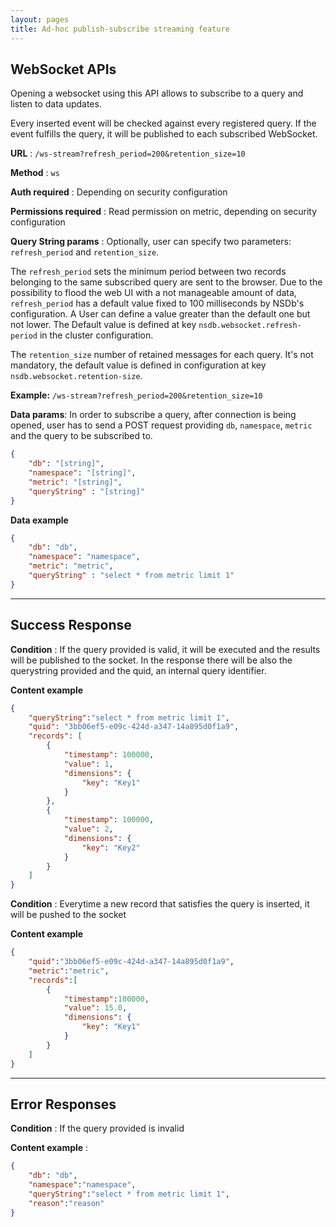 ```yaml
---
layout: pages
title: Ad-hoc publish-subscribe streaming feature
---
```


## WebSocket APIs

Opening a websocket using this API allows to subscribe to a query and listen to data updates.

Every inserted event will be checked against every registered query. If the event fulfills the query, it will be published to each subscribed WebSocket.

**URL** : `/ws-stream?refresh_period=200&retention_size=10`

**Method** : `ws`

**Auth required** : Depending on security configuration

**Permissions required** : Read permission on metric, depending on security configuration

**Query String params** :
Optionally, user can specify two parameters: `refresh_period` and `retention_size`.

The `refresh_period` sets the minimum period between two records belonging to the same subscribed query are sent to the browser. Due to the possibility to flood the web UI with a not manageable amount of data, `refresh_period` has a default value fixed to 100 milliseconds by NSDb's configuration. A User can define a value greater than the default one but not lower.
The Default value is defined at key `nsdb.websocket.refresh-period` in the cluster configuration.

The  `retention_size` number of retained messages for each query. It's not mandatory, the default value is defined in configuration at key `nsdb.websocket.retention-size`.

**Example:**
`/ws-stream?refresh_period=200&retention_size=10`

**Data params**:
In order to subscribe a query, after connection is being opened, user has to send a POST request providing `db`, `namespace`, `metric` and the query to be subscribed to.

```json
{
    "db": "[string]",
    "namespace": "[string]",
    "metric": "[string]",
    "queryString" : "[string]"
}
```

**Data example**

```json
{
    "db": "db",
    "namespace": "namespace",
    "metric": "metric",
    "queryString" : "select * from metric limit 1"
}
```
___

## Success Response

**Condition** : If the query provided is valid, it will be executed and the results will be published to the socket. In the response there will be also the querystring provided and the quid, an internal query identifier.

**Content example**

```json
{
    "queryString":"select * from metric limit 1",
    "quid": "3bb06ef5-e09c-424d-a347-14a895d0f1a9",
    "records": [
        {
            "timestamp": 100000,
            "value": 1,
            "dimensions": {
                "key": "Key1"
            }
        },
        {
            "timestamp": 100000,
            "value": 2,
            "dimensions": {
                "key": "Key2"
            }
        }
    ]
}
```

**Condition** : Everytime a new record that satisfies the query is inserted, it will be pushed to the socket

**Content example**

```json
{
    "quid":"3bb06ef5-e09c-424d-a347-14a895d0f1a9",
    "metric":"metric",
    "records":[
        {
            "timestamp":100000,
            "value": 15.0,
            "dimensions": {
                "key": "Key1"
            }
        }
    ]
}
```
___

## Error Responses

**Condition** : If the query provided is invalid

**Content example** :
```json
{
    "db": "db",
    "namespace":"namespace",
    "queryString":"select * from metric limit 1",
    "reason":"reason"
}
```
